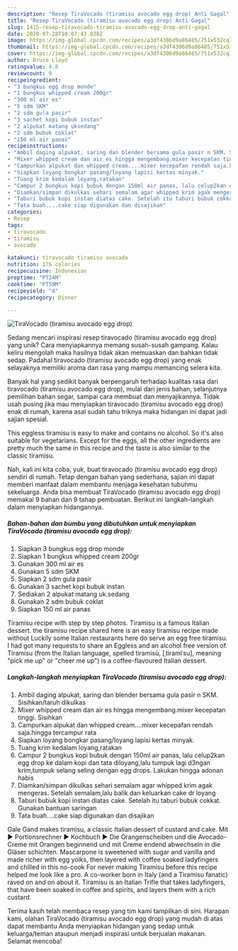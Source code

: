 ```yaml
---
description: "Resep TiraVocado (tiramisu avocado egg drop) Anti Gagal"
title: "Resep TiraVocado (tiramisu avocado egg drop) Anti Gagal"
slug: 1415-resep-tiravocado-tiramisu-avocado-egg-drop-anti-gagal
date: 2020-07-28T10:07:43.838Z
image: https://img-global.cpcdn.com/recipes/a3df4306d9a86485/751x532cq70/tiravocado-tiramisu-avocado-egg-drop-foto-resep-utama.jpg
thumbnail: https://img-global.cpcdn.com/recipes/a3df4306d9a86485/751x532cq70/tiravocado-tiramisu-avocado-egg-drop-foto-resep-utama.jpg
cover: https://img-global.cpcdn.com/recipes/a3df4306d9a86485/751x532cq70/tiravocado-tiramisu-avocado-egg-drop-foto-resep-utama.jpg
author: Bruce Lloyd
ratingvalue: 4.8
reviewcount: 9
recipeingredient:
- "3 bungkus egg drop monde"
- "1 bungkus whipped cream 200gr"
- "300 ml air es"
- "5 sdm SKM"
- "2 sdm gula pasir"
- "3 sachet kopi bubuk instan"
- "2 alpukat matang uksedang"
- "2 sdm bubuk coklat"
- "150 ml air panas"
recipeinstructions:
- "Ambil daging alpukat, saring dan blender bersama gula pasir n SKM. Sisihkan/taruh dikulkas"
- "Mixer whipped cream dan air es hingga mengembang.mixer kecepatan tinggi. Sisihkan"
- "Campurkan alpukat dan whipped cream....mixer kecepafan rendah saja.hingga tercampur rata"
- "Siapkan loyang bongkar pasang/loyang lapisi kertas minyak."
- "Tuang krim kedalam loyang,ratakan"
- "Campur 2 bungkus kopi bubuk dengan 150ml air panas, lalu celup2kan egg drop ke dalam kopi dan tata diloyang,lalu tumpuk lagi d3ngan krim,tumpuk selang seling dengan egg drops. Lakukan hingga adonan habis"
- "Diamkan/simpan dikulkas sehari semalam agar whipped krim agak mengeras. Setelah semalam,lalu balik dan keluarkan cake dr loyang"
- "Taburi bubuk kopi instan diatas cake. Setelah itu taburi bubuk cokkat. Gunakan bantuan saringan"
- "Tata buah....cake siap digunakan dan disajikan"
categories:
- Resep
tags:
- tiravocado
- tiramisu
- avocado

katakunci: tiravocado tiramisu avocado 
nutrition: 176 calories
recipecuisine: Indonesian
preptime: "PT24M"
cooktime: "PT59M"
recipeyield: "4"
recipecategory: Dinner

---
```



![TiraVocado (tiramisu avocado egg drop)](https://img-global.cpcdn.com/recipes/a3df4306d9a86485/751x532cq70/tiravocado-tiramisu-avocado-egg-drop-foto-resep-utama.jpg)

Sedang mencari inspirasi resep tiravocado (tiramisu avocado egg drop) yang unik? Cara menyiapkannya memang susah-susah gampang. Kalau keliru mengolah maka hasilnya tidak akan memuaskan dan bahkan tidak sedap. Padahal tiravocado (tiramisu avocado egg drop) yang enak selayaknya memiliki aroma dan rasa yang mampu memancing selera kita.

Banyak hal yang sedikit banyak berpengaruh terhadap kualitas rasa dari tiravocado (tiramisu avocado egg drop), mulai dari jenis bahan, selanjutnya pemilihan bahan segar, sampai cara membuat dan menyajikannya. Tidak usah pusing jika mau menyiapkan tiravocado (tiramisu avocado egg drop) enak di rumah, karena asal sudah tahu triknya maka hidangan ini dapat jadi sajian spesial.

This eggless tiramisu is easy to make and contains no alcohol. So it&#39;s also suitable for vegetarians. Except for the eggs, all the other ingredients are pretty much the same in this recipe and the taste is also similar to the classic tiramisu.


Nah, kali ini kita coba, yuk, buat tiravocado (tiramisu avocado egg drop) sendiri di rumah. Tetap dengan bahan yang sederhana, sajian ini dapat memberi manfaat dalam membantu menjaga kesehatan tubuhmu sekeluarga. Anda bisa membuat TiraVocado (tiramisu avocado egg drop) memakai 9 bahan dan 9 tahap pembuatan. Berikut ini langkah-langkah dalam menyiapkan hidangannya.

<!--inarticleads1-->

##### Bahan-bahan dan bumbu yang dibutuhkan untuk menyiapkan TiraVocado (tiramisu avocado egg drop):

1. Siapkan 3 bungkus egg drop monde
1. Siapkan 1 bungkus whipped cream 200gr
1. Gunakan 300 ml air es
1. Gunakan 5 sdm SKM
1. Siapkan 2 sdm gula pasir
1. Gunakan 3 sachet kopi bubuk instan
1. Sediakan 2 alpukat matang uk.sedang
1. Gunakan 2 sdm bubuk coklat
1. Siapkan 150 ml air panas


Tiramisu recipe with step by step photos. Tiramisu is a famous Italian dessert. the tiramisu recipe shared here is an easy tiramisu recipe made without Luckily some Italian restaurants here do serve an egg free tiramisu. I had got many requests to share an Eggless and an alcohol free version of. Tiramisu (from the Italian language, spelled tiramisù, [ˌtiramiˈsu], meaning &#34;pick me up&#34; or &#34;cheer me up&#34;) is a coffee-flavoured Italian dessert. 

<!--inarticleads2-->

##### Langkah-langkah menyiapkan TiraVocado (tiramisu avocado egg drop):

1. Ambil daging alpukat, saring dan blender bersama gula pasir n SKM. Sisihkan/taruh dikulkas
1. Mixer whipped cream dan air es hingga mengembang.mixer kecepatan tinggi. Sisihkan
1. Campurkan alpukat dan whipped cream....mixer kecepafan rendah saja.hingga tercampur rata
1. Siapkan loyang bongkar pasang/loyang lapisi kertas minyak.
1. Tuang krim kedalam loyang,ratakan
1. Campur 2 bungkus kopi bubuk dengan 150ml air panas, lalu celup2kan egg drop ke dalam kopi dan tata diloyang,lalu tumpuk lagi d3ngan krim,tumpuk selang seling dengan egg drops. Lakukan hingga adonan habis
1. Diamkan/simpan dikulkas sehari semalam agar whipped krim agak mengeras. Setelah semalam,lalu balik dan keluarkan cake dr loyang
1. Taburi bubuk kopi instan diatas cake. Setelah itu taburi bubuk cokkat. Gunakan bantuan saringan
1. Tata buah....cake siap digunakan dan disajikan


Gale Gand makes tiramisu, a classic Italian dessert of custard and cake. Mit ► Portionsrechner ► Kochbuch ► Die Orangenscheiben und die Avocado-Creme mit Orangen beginnend und mit Creme endend abwechseln in die Gläser schichten. Mascarpone is sweetened with sugar and vanilla and made richer with egg yolks, then layered with coffee soaked ladyfingers and chilled in this no-cook For never making Tiramisu before this recipe helped me look like a pro. A co-worker born in Italy (and a Tiramisu fanatic) raved on and on about it. Tiramisu is an Italian Trifle that takes ladyfingers, that have been soaked in coffee and spirits, and layers them with a rich custard. 

Terima kasih telah membaca resep yang tim kami tampilkan di sini. Harapan kami, olahan TiraVocado (tiramisu avocado egg drop) yang mudah di atas dapat membantu Anda menyiapkan hidangan yang sedap untuk keluarga/teman ataupun menjadi inspirasi untuk berjualan makanan. Selamat mencoba!
